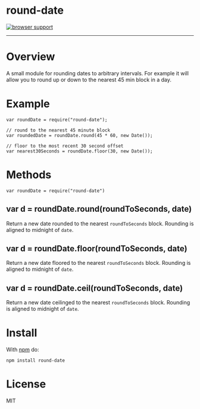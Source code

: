 # round-date

[![browser support](https://ci.testling.com/atruskie/round-date.png)
](https://ci.testling.com/atruskie/round-date)


---
# Overview

A small module for rounding dates to arbitrary intervals.
For example it will allow you to round up or down to the nearest 45 min block in a day.

# Example

```
var roundDate = require("round-date");

// round to the nearest 45 minute block
var roundedDate = roundDate.round(45 * 60, new Date());

// floor to the most recent 30 second offset
var nearest30Seconds = roundDate.floor(30, new Date());
```

# Methods

```
var roundDate = require("round-date")
```

## var d = roundDate.round(roundToSeconds, date)

Return a new date rounded to the nearest `roundToSeconds` block.
Rounding is aligned to midnight of `date`.

## var d = roundDate.floor(roundToSeconds, date)

Return a new date floored to the nearest `roundToSeconds` block.
Rounding is aligned to midnight of `date`.

## var d = roundDate.ceil(roundToSeconds, date)

Return a new date ceilinged to the nearest `roundToSeconds` block.
Rounding is aligned to midnight of `date`.

# Install

With [npm](https://npmjs.org) do:

```
npm install round-date
```

# License

MIT
